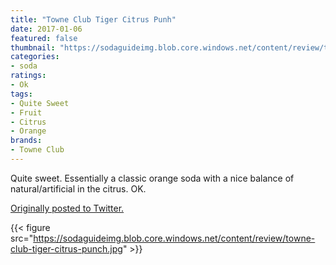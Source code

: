 ```yaml
---
title: "Towne Club Tiger Citrus Punh"
date: 2017-01-06
featured: false
thumbnail: "https://sodaguideimg.blob.core.windows.net/content/review/thumbs/towne-club-tiger-citrus-punch.jpg"
categories:
- soda
ratings:
- Ok
tags:
- Quite Sweet
- Fruit
- Citrus
- Orange
brands:
- Towne Club
---
```


Quite sweet. Essentially a classic orange soda with a nice balance of natural/artificial in the citrus. OK.

[Originally posted to Twitter.](https://twitter.com/Cavorter/status/817439419519139840)

{{< figure src="https://sodaguideimg.blob.core.windows.net/content/review/towne-club-tiger-citrus-punch.jpg" >}}
